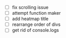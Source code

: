 - [ ] fix scrolling issue  
- [ ] attempt function maker
- [ ] add heatmap title
- [ ] rearrange order of divs
- [ ] get rid of console.logs
